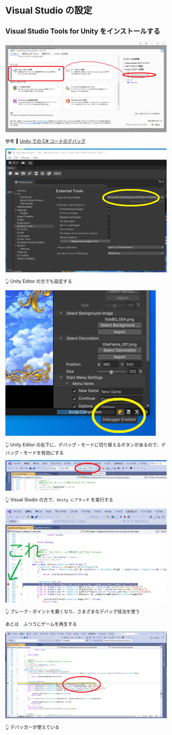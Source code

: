 # Visual Studio の設定

## Visual Studio Tools for Unity をインストールする

![Visual Studio Tools for Unity](./img/202305__rpgmu__10-2248--VSInstaller-o1o0.png)  

参考 📖 [Unity での C# コードのデバッグ](https://docs.unity3d.com/ja/2020.3/Manual/ManagedCodeDebugging.html)  

![Unity Editor > External Tools](./img/202305__rpgmu__10-2258--ExternalTools-o2o0.png)  

👆 Unity Editor の方でも設定する  

![Unity Editor > Debug Mode](./img/202305__rpgmu__10-2306--DebugMode-o2o0.png)  

👆 Unity Editor の右下に、デバッグ・モードに切り替えるボタンがあるので、デバッグ・モードを有効にする  

![Visual Studio > Attach to Unity](./img/202305__rpgmu__10-2318--AttachToUnity-o2o0.png)  

👆 Visual Studio の方で、`Unity にアタッチ` を実行する  

![Visual Studio > Break Point](./img/202305__rpgmu__10-2322--BreakPoint-o2o0.png)  

👆 ブレーク・ポイントを置くなり、さまざまなデバッグ技法を使う  

あとは　ふつうにゲームを再生する  

![Unity Editor > Debug](./img/202305__rpgmu__10-2328--Debug-o2o0.png)  

👆 デバッガーが使えている  
